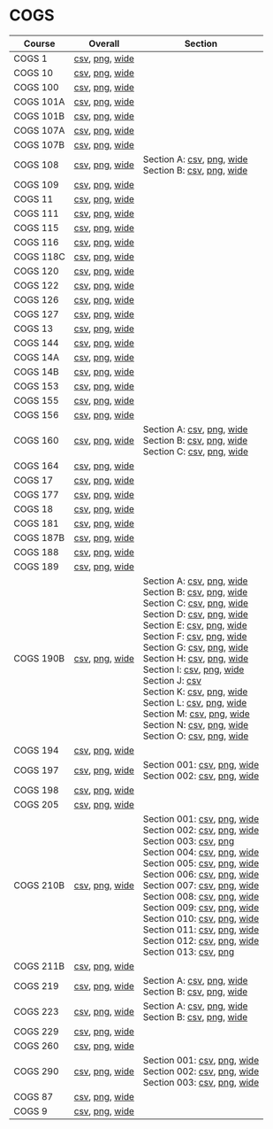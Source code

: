 # COGS

| Course | Overall | Section |
| ------ | ------- | ------- |
| COGS 1 | [csv](https://github.com/UCSD-Historical-Enrollment-Data/2025Winter/blob/main/overall/COGS%201.csv), [png](https://raw.githubusercontent.com/UCSD-Historical-Enrollment-Data/2025Winter/main/plot_overall/COGS%201.png), [wide](https://raw.githubusercontent.com/UCSD-Historical-Enrollment-Data/2025Winter/main/plot_overall_wide/COGS%201.png) |  |
| COGS 10 | [csv](https://github.com/UCSD-Historical-Enrollment-Data/2025Winter/blob/main/overall/COGS%2010.csv), [png](https://raw.githubusercontent.com/UCSD-Historical-Enrollment-Data/2025Winter/main/plot_overall/COGS%2010.png), [wide](https://raw.githubusercontent.com/UCSD-Historical-Enrollment-Data/2025Winter/main/plot_overall_wide/COGS%2010.png) |  |
| COGS 100 | [csv](https://github.com/UCSD-Historical-Enrollment-Data/2025Winter/blob/main/overall/COGS%20100.csv), [png](https://raw.githubusercontent.com/UCSD-Historical-Enrollment-Data/2025Winter/main/plot_overall/COGS%20100.png), [wide](https://raw.githubusercontent.com/UCSD-Historical-Enrollment-Data/2025Winter/main/plot_overall_wide/COGS%20100.png) |  |
| COGS 101A | [csv](https://github.com/UCSD-Historical-Enrollment-Data/2025Winter/blob/main/overall/COGS%20101A.csv), [png](https://raw.githubusercontent.com/UCSD-Historical-Enrollment-Data/2025Winter/main/plot_overall/COGS%20101A.png), [wide](https://raw.githubusercontent.com/UCSD-Historical-Enrollment-Data/2025Winter/main/plot_overall_wide/COGS%20101A.png) |  |
| COGS 101B | [csv](https://github.com/UCSD-Historical-Enrollment-Data/2025Winter/blob/main/overall/COGS%20101B.csv), [png](https://raw.githubusercontent.com/UCSD-Historical-Enrollment-Data/2025Winter/main/plot_overall/COGS%20101B.png), [wide](https://raw.githubusercontent.com/UCSD-Historical-Enrollment-Data/2025Winter/main/plot_overall_wide/COGS%20101B.png) |  |
| COGS 107A | [csv](https://github.com/UCSD-Historical-Enrollment-Data/2025Winter/blob/main/overall/COGS%20107A.csv), [png](https://raw.githubusercontent.com/UCSD-Historical-Enrollment-Data/2025Winter/main/plot_overall/COGS%20107A.png), [wide](https://raw.githubusercontent.com/UCSD-Historical-Enrollment-Data/2025Winter/main/plot_overall_wide/COGS%20107A.png) |  |
| COGS 107B | [csv](https://github.com/UCSD-Historical-Enrollment-Data/2025Winter/blob/main/overall/COGS%20107B.csv), [png](https://raw.githubusercontent.com/UCSD-Historical-Enrollment-Data/2025Winter/main/plot_overall/COGS%20107B.png), [wide](https://raw.githubusercontent.com/UCSD-Historical-Enrollment-Data/2025Winter/main/plot_overall_wide/COGS%20107B.png) |  |
| COGS 108 | [csv](https://github.com/UCSD-Historical-Enrollment-Data/2025Winter/blob/main/overall/COGS%20108.csv), [png](https://raw.githubusercontent.com/UCSD-Historical-Enrollment-Data/2025Winter/main/plot_overall/COGS%20108.png), [wide](https://raw.githubusercontent.com/UCSD-Historical-Enrollment-Data/2025Winter/main/plot_overall_wide/COGS%20108.png) | Section A: [csv](https://github.com/UCSD-Historical-Enrollment-Data/2025Winter/blob/main/section/COGS%20108_A.csv), [png](https://raw.githubusercontent.com/UCSD-Historical-Enrollment-Data/2025Winter/main/plot_section/COGS%20108_A.png), [wide](https://raw.githubusercontent.com/UCSD-Historical-Enrollment-Data/2025Winter/main/plot_section_wide/COGS%20108_A.png)<br>Section B: [csv](https://github.com/UCSD-Historical-Enrollment-Data/2025Winter/blob/main/section/COGS%20108_B.csv), [png](https://raw.githubusercontent.com/UCSD-Historical-Enrollment-Data/2025Winter/main/plot_section/COGS%20108_B.png), [wide](https://raw.githubusercontent.com/UCSD-Historical-Enrollment-Data/2025Winter/main/plot_section_wide/COGS%20108_B.png) |
| COGS 109 | [csv](https://github.com/UCSD-Historical-Enrollment-Data/2025Winter/blob/main/overall/COGS%20109.csv), [png](https://raw.githubusercontent.com/UCSD-Historical-Enrollment-Data/2025Winter/main/plot_overall/COGS%20109.png), [wide](https://raw.githubusercontent.com/UCSD-Historical-Enrollment-Data/2025Winter/main/plot_overall_wide/COGS%20109.png) |  |
| COGS 11 | [csv](https://github.com/UCSD-Historical-Enrollment-Data/2025Winter/blob/main/overall/COGS%2011.csv), [png](https://raw.githubusercontent.com/UCSD-Historical-Enrollment-Data/2025Winter/main/plot_overall/COGS%2011.png), [wide](https://raw.githubusercontent.com/UCSD-Historical-Enrollment-Data/2025Winter/main/plot_overall_wide/COGS%2011.png) |  |
| COGS 111 | [csv](https://github.com/UCSD-Historical-Enrollment-Data/2025Winter/blob/main/overall/COGS%20111.csv), [png](https://raw.githubusercontent.com/UCSD-Historical-Enrollment-Data/2025Winter/main/plot_overall/COGS%20111.png), [wide](https://raw.githubusercontent.com/UCSD-Historical-Enrollment-Data/2025Winter/main/plot_overall_wide/COGS%20111.png) |  |
| COGS 115 | [csv](https://github.com/UCSD-Historical-Enrollment-Data/2025Winter/blob/main/overall/COGS%20115.csv), [png](https://raw.githubusercontent.com/UCSD-Historical-Enrollment-Data/2025Winter/main/plot_overall/COGS%20115.png), [wide](https://raw.githubusercontent.com/UCSD-Historical-Enrollment-Data/2025Winter/main/plot_overall_wide/COGS%20115.png) |  |
| COGS 116 | [csv](https://github.com/UCSD-Historical-Enrollment-Data/2025Winter/blob/main/overall/COGS%20116.csv), [png](https://raw.githubusercontent.com/UCSD-Historical-Enrollment-Data/2025Winter/main/plot_overall/COGS%20116.png), [wide](https://raw.githubusercontent.com/UCSD-Historical-Enrollment-Data/2025Winter/main/plot_overall_wide/COGS%20116.png) |  |
| COGS 118C | [csv](https://github.com/UCSD-Historical-Enrollment-Data/2025Winter/blob/main/overall/COGS%20118C.csv), [png](https://raw.githubusercontent.com/UCSD-Historical-Enrollment-Data/2025Winter/main/plot_overall/COGS%20118C.png), [wide](https://raw.githubusercontent.com/UCSD-Historical-Enrollment-Data/2025Winter/main/plot_overall_wide/COGS%20118C.png) |  |
| COGS 120 | [csv](https://github.com/UCSD-Historical-Enrollment-Data/2025Winter/blob/main/overall/COGS%20120.csv), [png](https://raw.githubusercontent.com/UCSD-Historical-Enrollment-Data/2025Winter/main/plot_overall/COGS%20120.png), [wide](https://raw.githubusercontent.com/UCSD-Historical-Enrollment-Data/2025Winter/main/plot_overall_wide/COGS%20120.png) |  |
| COGS 122 | [csv](https://github.com/UCSD-Historical-Enrollment-Data/2025Winter/blob/main/overall/COGS%20122.csv), [png](https://raw.githubusercontent.com/UCSD-Historical-Enrollment-Data/2025Winter/main/plot_overall/COGS%20122.png), [wide](https://raw.githubusercontent.com/UCSD-Historical-Enrollment-Data/2025Winter/main/plot_overall_wide/COGS%20122.png) |  |
| COGS 126 | [csv](https://github.com/UCSD-Historical-Enrollment-Data/2025Winter/blob/main/overall/COGS%20126.csv), [png](https://raw.githubusercontent.com/UCSD-Historical-Enrollment-Data/2025Winter/main/plot_overall/COGS%20126.png), [wide](https://raw.githubusercontent.com/UCSD-Historical-Enrollment-Data/2025Winter/main/plot_overall_wide/COGS%20126.png) |  |
| COGS 127 | [csv](https://github.com/UCSD-Historical-Enrollment-Data/2025Winter/blob/main/overall/COGS%20127.csv), [png](https://raw.githubusercontent.com/UCSD-Historical-Enrollment-Data/2025Winter/main/plot_overall/COGS%20127.png), [wide](https://raw.githubusercontent.com/UCSD-Historical-Enrollment-Data/2025Winter/main/plot_overall_wide/COGS%20127.png) |  |
| COGS 13 | [csv](https://github.com/UCSD-Historical-Enrollment-Data/2025Winter/blob/main/overall/COGS%2013.csv), [png](https://raw.githubusercontent.com/UCSD-Historical-Enrollment-Data/2025Winter/main/plot_overall/COGS%2013.png), [wide](https://raw.githubusercontent.com/UCSD-Historical-Enrollment-Data/2025Winter/main/plot_overall_wide/COGS%2013.png) |  |
| COGS 144 | [csv](https://github.com/UCSD-Historical-Enrollment-Data/2025Winter/blob/main/overall/COGS%20144.csv), [png](https://raw.githubusercontent.com/UCSD-Historical-Enrollment-Data/2025Winter/main/plot_overall/COGS%20144.png), [wide](https://raw.githubusercontent.com/UCSD-Historical-Enrollment-Data/2025Winter/main/plot_overall_wide/COGS%20144.png) |  |
| COGS 14A | [csv](https://github.com/UCSD-Historical-Enrollment-Data/2025Winter/blob/main/overall/COGS%2014A.csv), [png](https://raw.githubusercontent.com/UCSD-Historical-Enrollment-Data/2025Winter/main/plot_overall/COGS%2014A.png), [wide](https://raw.githubusercontent.com/UCSD-Historical-Enrollment-Data/2025Winter/main/plot_overall_wide/COGS%2014A.png) |  |
| COGS 14B | [csv](https://github.com/UCSD-Historical-Enrollment-Data/2025Winter/blob/main/overall/COGS%2014B.csv), [png](https://raw.githubusercontent.com/UCSD-Historical-Enrollment-Data/2025Winter/main/plot_overall/COGS%2014B.png), [wide](https://raw.githubusercontent.com/UCSD-Historical-Enrollment-Data/2025Winter/main/plot_overall_wide/COGS%2014B.png) |  |
| COGS 153 | [csv](https://github.com/UCSD-Historical-Enrollment-Data/2025Winter/blob/main/overall/COGS%20153.csv), [png](https://raw.githubusercontent.com/UCSD-Historical-Enrollment-Data/2025Winter/main/plot_overall/COGS%20153.png), [wide](https://raw.githubusercontent.com/UCSD-Historical-Enrollment-Data/2025Winter/main/plot_overall_wide/COGS%20153.png) |  |
| COGS 155 | [csv](https://github.com/UCSD-Historical-Enrollment-Data/2025Winter/blob/main/overall/COGS%20155.csv), [png](https://raw.githubusercontent.com/UCSD-Historical-Enrollment-Data/2025Winter/main/plot_overall/COGS%20155.png), [wide](https://raw.githubusercontent.com/UCSD-Historical-Enrollment-Data/2025Winter/main/plot_overall_wide/COGS%20155.png) |  |
| COGS 156 | [csv](https://github.com/UCSD-Historical-Enrollment-Data/2025Winter/blob/main/overall/COGS%20156.csv), [png](https://raw.githubusercontent.com/UCSD-Historical-Enrollment-Data/2025Winter/main/plot_overall/COGS%20156.png), [wide](https://raw.githubusercontent.com/UCSD-Historical-Enrollment-Data/2025Winter/main/plot_overall_wide/COGS%20156.png) |  |
| COGS 160 | [csv](https://github.com/UCSD-Historical-Enrollment-Data/2025Winter/blob/main/overall/COGS%20160.csv), [png](https://raw.githubusercontent.com/UCSD-Historical-Enrollment-Data/2025Winter/main/plot_overall/COGS%20160.png), [wide](https://raw.githubusercontent.com/UCSD-Historical-Enrollment-Data/2025Winter/main/plot_overall_wide/COGS%20160.png) | Section A: [csv](https://github.com/UCSD-Historical-Enrollment-Data/2025Winter/blob/main/section/COGS%20160_A.csv), [png](https://raw.githubusercontent.com/UCSD-Historical-Enrollment-Data/2025Winter/main/plot_section/COGS%20160_A.png), [wide](https://raw.githubusercontent.com/UCSD-Historical-Enrollment-Data/2025Winter/main/plot_section_wide/COGS%20160_A.png)<br>Section B: [csv](https://github.com/UCSD-Historical-Enrollment-Data/2025Winter/blob/main/section/COGS%20160_B.csv), [png](https://raw.githubusercontent.com/UCSD-Historical-Enrollment-Data/2025Winter/main/plot_section/COGS%20160_B.png), [wide](https://raw.githubusercontent.com/UCSD-Historical-Enrollment-Data/2025Winter/main/plot_section_wide/COGS%20160_B.png)<br>Section C: [csv](https://github.com/UCSD-Historical-Enrollment-Data/2025Winter/blob/main/section/COGS%20160_C.csv), [png](https://raw.githubusercontent.com/UCSD-Historical-Enrollment-Data/2025Winter/main/plot_section/COGS%20160_C.png), [wide](https://raw.githubusercontent.com/UCSD-Historical-Enrollment-Data/2025Winter/main/plot_section_wide/COGS%20160_C.png) |
| COGS 164 | [csv](https://github.com/UCSD-Historical-Enrollment-Data/2025Winter/blob/main/overall/COGS%20164.csv), [png](https://raw.githubusercontent.com/UCSD-Historical-Enrollment-Data/2025Winter/main/plot_overall/COGS%20164.png), [wide](https://raw.githubusercontent.com/UCSD-Historical-Enrollment-Data/2025Winter/main/plot_overall_wide/COGS%20164.png) |  |
| COGS 17 | [csv](https://github.com/UCSD-Historical-Enrollment-Data/2025Winter/blob/main/overall/COGS%2017.csv), [png](https://raw.githubusercontent.com/UCSD-Historical-Enrollment-Data/2025Winter/main/plot_overall/COGS%2017.png), [wide](https://raw.githubusercontent.com/UCSD-Historical-Enrollment-Data/2025Winter/main/plot_overall_wide/COGS%2017.png) |  |
| COGS 177 | [csv](https://github.com/UCSD-Historical-Enrollment-Data/2025Winter/blob/main/overall/COGS%20177.csv), [png](https://raw.githubusercontent.com/UCSD-Historical-Enrollment-Data/2025Winter/main/plot_overall/COGS%20177.png), [wide](https://raw.githubusercontent.com/UCSD-Historical-Enrollment-Data/2025Winter/main/plot_overall_wide/COGS%20177.png) |  |
| COGS 18 | [csv](https://github.com/UCSD-Historical-Enrollment-Data/2025Winter/blob/main/overall/COGS%2018.csv), [png](https://raw.githubusercontent.com/UCSD-Historical-Enrollment-Data/2025Winter/main/plot_overall/COGS%2018.png), [wide](https://raw.githubusercontent.com/UCSD-Historical-Enrollment-Data/2025Winter/main/plot_overall_wide/COGS%2018.png) |  |
| COGS 181 | [csv](https://github.com/UCSD-Historical-Enrollment-Data/2025Winter/blob/main/overall/COGS%20181.csv), [png](https://raw.githubusercontent.com/UCSD-Historical-Enrollment-Data/2025Winter/main/plot_overall/COGS%20181.png), [wide](https://raw.githubusercontent.com/UCSD-Historical-Enrollment-Data/2025Winter/main/plot_overall_wide/COGS%20181.png) |  |
| COGS 187B | [csv](https://github.com/UCSD-Historical-Enrollment-Data/2025Winter/blob/main/overall/COGS%20187B.csv), [png](https://raw.githubusercontent.com/UCSD-Historical-Enrollment-Data/2025Winter/main/plot_overall/COGS%20187B.png), [wide](https://raw.githubusercontent.com/UCSD-Historical-Enrollment-Data/2025Winter/main/plot_overall_wide/COGS%20187B.png) |  |
| COGS 188 | [csv](https://github.com/UCSD-Historical-Enrollment-Data/2025Winter/blob/main/overall/COGS%20188.csv), [png](https://raw.githubusercontent.com/UCSD-Historical-Enrollment-Data/2025Winter/main/plot_overall/COGS%20188.png), [wide](https://raw.githubusercontent.com/UCSD-Historical-Enrollment-Data/2025Winter/main/plot_overall_wide/COGS%20188.png) |  |
| COGS 189 | [csv](https://github.com/UCSD-Historical-Enrollment-Data/2025Winter/blob/main/overall/COGS%20189.csv), [png](https://raw.githubusercontent.com/UCSD-Historical-Enrollment-Data/2025Winter/main/plot_overall/COGS%20189.png), [wide](https://raw.githubusercontent.com/UCSD-Historical-Enrollment-Data/2025Winter/main/plot_overall_wide/COGS%20189.png) |  |
| COGS 190B | [csv](https://github.com/UCSD-Historical-Enrollment-Data/2025Winter/blob/main/overall/COGS%20190B.csv), [png](https://raw.githubusercontent.com/UCSD-Historical-Enrollment-Data/2025Winter/main/plot_overall/COGS%20190B.png), [wide](https://raw.githubusercontent.com/UCSD-Historical-Enrollment-Data/2025Winter/main/plot_overall_wide/COGS%20190B.png) | Section A: [csv](https://github.com/UCSD-Historical-Enrollment-Data/2025Winter/blob/main/section/COGS%20190B_A.csv), [png](https://raw.githubusercontent.com/UCSD-Historical-Enrollment-Data/2025Winter/main/plot_section/COGS%20190B_A.png), [wide](https://raw.githubusercontent.com/UCSD-Historical-Enrollment-Data/2025Winter/main/plot_section_wide/COGS%20190B_A.png)<br>Section B: [csv](https://github.com/UCSD-Historical-Enrollment-Data/2025Winter/blob/main/section/COGS%20190B_B.csv), [png](https://raw.githubusercontent.com/UCSD-Historical-Enrollment-Data/2025Winter/main/plot_section/COGS%20190B_B.png), [wide](https://raw.githubusercontent.com/UCSD-Historical-Enrollment-Data/2025Winter/main/plot_section_wide/COGS%20190B_B.png)<br>Section C: [csv](https://github.com/UCSD-Historical-Enrollment-Data/2025Winter/blob/main/section/COGS%20190B_C.csv), [png](https://raw.githubusercontent.com/UCSD-Historical-Enrollment-Data/2025Winter/main/plot_section/COGS%20190B_C.png), [wide](https://raw.githubusercontent.com/UCSD-Historical-Enrollment-Data/2025Winter/main/plot_section_wide/COGS%20190B_C.png)<br>Section D: [csv](https://github.com/UCSD-Historical-Enrollment-Data/2025Winter/blob/main/section/COGS%20190B_D.csv), [png](https://raw.githubusercontent.com/UCSD-Historical-Enrollment-Data/2025Winter/main/plot_section/COGS%20190B_D.png), [wide](https://raw.githubusercontent.com/UCSD-Historical-Enrollment-Data/2025Winter/main/plot_section_wide/COGS%20190B_D.png)<br>Section E: [csv](https://github.com/UCSD-Historical-Enrollment-Data/2025Winter/blob/main/section/COGS%20190B_E.csv), [png](https://raw.githubusercontent.com/UCSD-Historical-Enrollment-Data/2025Winter/main/plot_section/COGS%20190B_E.png), [wide](https://raw.githubusercontent.com/UCSD-Historical-Enrollment-Data/2025Winter/main/plot_section_wide/COGS%20190B_E.png)<br>Section F: [csv](https://github.com/UCSD-Historical-Enrollment-Data/2025Winter/blob/main/section/COGS%20190B_F.csv), [png](https://raw.githubusercontent.com/UCSD-Historical-Enrollment-Data/2025Winter/main/plot_section/COGS%20190B_F.png), [wide](https://raw.githubusercontent.com/UCSD-Historical-Enrollment-Data/2025Winter/main/plot_section_wide/COGS%20190B_F.png)<br>Section G: [csv](https://github.com/UCSD-Historical-Enrollment-Data/2025Winter/blob/main/section/COGS%20190B_G.csv), [png](https://raw.githubusercontent.com/UCSD-Historical-Enrollment-Data/2025Winter/main/plot_section/COGS%20190B_G.png), [wide](https://raw.githubusercontent.com/UCSD-Historical-Enrollment-Data/2025Winter/main/plot_section_wide/COGS%20190B_G.png)<br>Section H: [csv](https://github.com/UCSD-Historical-Enrollment-Data/2025Winter/blob/main/section/COGS%20190B_H.csv), [png](https://raw.githubusercontent.com/UCSD-Historical-Enrollment-Data/2025Winter/main/plot_section/COGS%20190B_H.png), [wide](https://raw.githubusercontent.com/UCSD-Historical-Enrollment-Data/2025Winter/main/plot_section_wide/COGS%20190B_H.png)<br>Section I: [csv](https://github.com/UCSD-Historical-Enrollment-Data/2025Winter/blob/main/section/COGS%20190B_I.csv), [png](https://raw.githubusercontent.com/UCSD-Historical-Enrollment-Data/2025Winter/main/plot_section/COGS%20190B_I.png), [wide](https://raw.githubusercontent.com/UCSD-Historical-Enrollment-Data/2025Winter/main/plot_section_wide/COGS%20190B_I.png)<br>Section J: [csv](https://github.com/UCSD-Historical-Enrollment-Data/2025Winter/blob/main/section/COGS%20190B_J.csv)<br>Section K: [csv](https://github.com/UCSD-Historical-Enrollment-Data/2025Winter/blob/main/section/COGS%20190B_K.csv), [png](https://raw.githubusercontent.com/UCSD-Historical-Enrollment-Data/2025Winter/main/plot_section/COGS%20190B_K.png), [wide](https://raw.githubusercontent.com/UCSD-Historical-Enrollment-Data/2025Winter/main/plot_section_wide/COGS%20190B_K.png)<br>Section L: [csv](https://github.com/UCSD-Historical-Enrollment-Data/2025Winter/blob/main/section/COGS%20190B_L.csv), [png](https://raw.githubusercontent.com/UCSD-Historical-Enrollment-Data/2025Winter/main/plot_section/COGS%20190B_L.png), [wide](https://raw.githubusercontent.com/UCSD-Historical-Enrollment-Data/2025Winter/main/plot_section_wide/COGS%20190B_L.png)<br>Section M: [csv](https://github.com/UCSD-Historical-Enrollment-Data/2025Winter/blob/main/section/COGS%20190B_M.csv), [png](https://raw.githubusercontent.com/UCSD-Historical-Enrollment-Data/2025Winter/main/plot_section/COGS%20190B_M.png), [wide](https://raw.githubusercontent.com/UCSD-Historical-Enrollment-Data/2025Winter/main/plot_section_wide/COGS%20190B_M.png)<br>Section N: [csv](https://github.com/UCSD-Historical-Enrollment-Data/2025Winter/blob/main/section/COGS%20190B_N.csv), [png](https://raw.githubusercontent.com/UCSD-Historical-Enrollment-Data/2025Winter/main/plot_section/COGS%20190B_N.png), [wide](https://raw.githubusercontent.com/UCSD-Historical-Enrollment-Data/2025Winter/main/plot_section_wide/COGS%20190B_N.png)<br>Section O: [csv](https://github.com/UCSD-Historical-Enrollment-Data/2025Winter/blob/main/section/COGS%20190B_O.csv), [png](https://raw.githubusercontent.com/UCSD-Historical-Enrollment-Data/2025Winter/main/plot_section/COGS%20190B_O.png), [wide](https://raw.githubusercontent.com/UCSD-Historical-Enrollment-Data/2025Winter/main/plot_section_wide/COGS%20190B_O.png) |
| COGS 194 | [csv](https://github.com/UCSD-Historical-Enrollment-Data/2025Winter/blob/main/overall/COGS%20194.csv), [png](https://raw.githubusercontent.com/UCSD-Historical-Enrollment-Data/2025Winter/main/plot_overall/COGS%20194.png), [wide](https://raw.githubusercontent.com/UCSD-Historical-Enrollment-Data/2025Winter/main/plot_overall_wide/COGS%20194.png) |  |
| COGS 197 | [csv](https://github.com/UCSD-Historical-Enrollment-Data/2025Winter/blob/main/overall/COGS%20197.csv), [png](https://raw.githubusercontent.com/UCSD-Historical-Enrollment-Data/2025Winter/main/plot_overall/COGS%20197.png), [wide](https://raw.githubusercontent.com/UCSD-Historical-Enrollment-Data/2025Winter/main/plot_overall_wide/COGS%20197.png) | Section 001: [csv](https://github.com/UCSD-Historical-Enrollment-Data/2025Winter/blob/main/section/COGS%20197_001.csv), [png](https://raw.githubusercontent.com/UCSD-Historical-Enrollment-Data/2025Winter/main/plot_section/COGS%20197_001.png), [wide](https://raw.githubusercontent.com/UCSD-Historical-Enrollment-Data/2025Winter/main/plot_section_wide/COGS%20197_001.png)<br>Section 002: [csv](https://github.com/UCSD-Historical-Enrollment-Data/2025Winter/blob/main/section/COGS%20197_002.csv), [png](https://raw.githubusercontent.com/UCSD-Historical-Enrollment-Data/2025Winter/main/plot_section/COGS%20197_002.png), [wide](https://raw.githubusercontent.com/UCSD-Historical-Enrollment-Data/2025Winter/main/plot_section_wide/COGS%20197_002.png) |
| COGS 198 | [csv](https://github.com/UCSD-Historical-Enrollment-Data/2025Winter/blob/main/overall/COGS%20198.csv), [png](https://raw.githubusercontent.com/UCSD-Historical-Enrollment-Data/2025Winter/main/plot_overall/COGS%20198.png), [wide](https://raw.githubusercontent.com/UCSD-Historical-Enrollment-Data/2025Winter/main/plot_overall_wide/COGS%20198.png) |  |
| COGS 205 | [csv](https://github.com/UCSD-Historical-Enrollment-Data/2025Winter/blob/main/overall/COGS%20205.csv), [png](https://raw.githubusercontent.com/UCSD-Historical-Enrollment-Data/2025Winter/main/plot_overall/COGS%20205.png), [wide](https://raw.githubusercontent.com/UCSD-Historical-Enrollment-Data/2025Winter/main/plot_overall_wide/COGS%20205.png) |  |
| COGS 210B | [csv](https://github.com/UCSD-Historical-Enrollment-Data/2025Winter/blob/main/overall/COGS%20210B.csv), [png](https://raw.githubusercontent.com/UCSD-Historical-Enrollment-Data/2025Winter/main/plot_overall/COGS%20210B.png), [wide](https://raw.githubusercontent.com/UCSD-Historical-Enrollment-Data/2025Winter/main/plot_overall_wide/COGS%20210B.png) | Section 001: [csv](https://github.com/UCSD-Historical-Enrollment-Data/2025Winter/blob/main/section/COGS%20210B_001.csv), [png](https://raw.githubusercontent.com/UCSD-Historical-Enrollment-Data/2025Winter/main/plot_section/COGS%20210B_001.png), [wide](https://raw.githubusercontent.com/UCSD-Historical-Enrollment-Data/2025Winter/main/plot_section_wide/COGS%20210B_001.png)<br>Section 002: [csv](https://github.com/UCSD-Historical-Enrollment-Data/2025Winter/blob/main/section/COGS%20210B_002.csv), [png](https://raw.githubusercontent.com/UCSD-Historical-Enrollment-Data/2025Winter/main/plot_section/COGS%20210B_002.png), [wide](https://raw.githubusercontent.com/UCSD-Historical-Enrollment-Data/2025Winter/main/plot_section_wide/COGS%20210B_002.png)<br>Section 003: [csv](https://github.com/UCSD-Historical-Enrollment-Data/2025Winter/blob/main/section/COGS%20210B_003.csv), [png](https://raw.githubusercontent.com/UCSD-Historical-Enrollment-Data/2025Winter/main/plot_section/COGS%20210B_003.png)<br>Section 004: [csv](https://github.com/UCSD-Historical-Enrollment-Data/2025Winter/blob/main/section/COGS%20210B_004.csv), [png](https://raw.githubusercontent.com/UCSD-Historical-Enrollment-Data/2025Winter/main/plot_section/COGS%20210B_004.png), [wide](https://raw.githubusercontent.com/UCSD-Historical-Enrollment-Data/2025Winter/main/plot_section_wide/COGS%20210B_004.png)<br>Section 005: [csv](https://github.com/UCSD-Historical-Enrollment-Data/2025Winter/blob/main/section/COGS%20210B_005.csv), [png](https://raw.githubusercontent.com/UCSD-Historical-Enrollment-Data/2025Winter/main/plot_section/COGS%20210B_005.png), [wide](https://raw.githubusercontent.com/UCSD-Historical-Enrollment-Data/2025Winter/main/plot_section_wide/COGS%20210B_005.png)<br>Section 006: [csv](https://github.com/UCSD-Historical-Enrollment-Data/2025Winter/blob/main/section/COGS%20210B_006.csv), [png](https://raw.githubusercontent.com/UCSD-Historical-Enrollment-Data/2025Winter/main/plot_section/COGS%20210B_006.png), [wide](https://raw.githubusercontent.com/UCSD-Historical-Enrollment-Data/2025Winter/main/plot_section_wide/COGS%20210B_006.png)<br>Section 007: [csv](https://github.com/UCSD-Historical-Enrollment-Data/2025Winter/blob/main/section/COGS%20210B_007.csv), [png](https://raw.githubusercontent.com/UCSD-Historical-Enrollment-Data/2025Winter/main/plot_section/COGS%20210B_007.png), [wide](https://raw.githubusercontent.com/UCSD-Historical-Enrollment-Data/2025Winter/main/plot_section_wide/COGS%20210B_007.png)<br>Section 008: [csv](https://github.com/UCSD-Historical-Enrollment-Data/2025Winter/blob/main/section/COGS%20210B_008.csv), [png](https://raw.githubusercontent.com/UCSD-Historical-Enrollment-Data/2025Winter/main/plot_section/COGS%20210B_008.png), [wide](https://raw.githubusercontent.com/UCSD-Historical-Enrollment-Data/2025Winter/main/plot_section_wide/COGS%20210B_008.png)<br>Section 009: [csv](https://github.com/UCSD-Historical-Enrollment-Data/2025Winter/blob/main/section/COGS%20210B_009.csv), [png](https://raw.githubusercontent.com/UCSD-Historical-Enrollment-Data/2025Winter/main/plot_section/COGS%20210B_009.png), [wide](https://raw.githubusercontent.com/UCSD-Historical-Enrollment-Data/2025Winter/main/plot_section_wide/COGS%20210B_009.png)<br>Section 010: [csv](https://github.com/UCSD-Historical-Enrollment-Data/2025Winter/blob/main/section/COGS%20210B_010.csv), [png](https://raw.githubusercontent.com/UCSD-Historical-Enrollment-Data/2025Winter/main/plot_section/COGS%20210B_010.png), [wide](https://raw.githubusercontent.com/UCSD-Historical-Enrollment-Data/2025Winter/main/plot_section_wide/COGS%20210B_010.png)<br>Section 011: [csv](https://github.com/UCSD-Historical-Enrollment-Data/2025Winter/blob/main/section/COGS%20210B_011.csv), [png](https://raw.githubusercontent.com/UCSD-Historical-Enrollment-Data/2025Winter/main/plot_section/COGS%20210B_011.png), [wide](https://raw.githubusercontent.com/UCSD-Historical-Enrollment-Data/2025Winter/main/plot_section_wide/COGS%20210B_011.png)<br>Section 012: [csv](https://github.com/UCSD-Historical-Enrollment-Data/2025Winter/blob/main/section/COGS%20210B_012.csv), [png](https://raw.githubusercontent.com/UCSD-Historical-Enrollment-Data/2025Winter/main/plot_section/COGS%20210B_012.png), [wide](https://raw.githubusercontent.com/UCSD-Historical-Enrollment-Data/2025Winter/main/plot_section_wide/COGS%20210B_012.png)<br>Section 013: [csv](https://github.com/UCSD-Historical-Enrollment-Data/2025Winter/blob/main/section/COGS%20210B_013.csv), [png](https://raw.githubusercontent.com/UCSD-Historical-Enrollment-Data/2025Winter/main/plot_section/COGS%20210B_013.png) |
| COGS 211B | [csv](https://github.com/UCSD-Historical-Enrollment-Data/2025Winter/blob/main/overall/COGS%20211B.csv), [png](https://raw.githubusercontent.com/UCSD-Historical-Enrollment-Data/2025Winter/main/plot_overall/COGS%20211B.png), [wide](https://raw.githubusercontent.com/UCSD-Historical-Enrollment-Data/2025Winter/main/plot_overall_wide/COGS%20211B.png) |  |
| COGS 219 | [csv](https://github.com/UCSD-Historical-Enrollment-Data/2025Winter/blob/main/overall/COGS%20219.csv), [png](https://raw.githubusercontent.com/UCSD-Historical-Enrollment-Data/2025Winter/main/plot_overall/COGS%20219.png), [wide](https://raw.githubusercontent.com/UCSD-Historical-Enrollment-Data/2025Winter/main/plot_overall_wide/COGS%20219.png) | Section A: [csv](https://github.com/UCSD-Historical-Enrollment-Data/2025Winter/blob/main/section/COGS%20219_A.csv), [png](https://raw.githubusercontent.com/UCSD-Historical-Enrollment-Data/2025Winter/main/plot_section/COGS%20219_A.png), [wide](https://raw.githubusercontent.com/UCSD-Historical-Enrollment-Data/2025Winter/main/plot_section_wide/COGS%20219_A.png)<br>Section B: [csv](https://github.com/UCSD-Historical-Enrollment-Data/2025Winter/blob/main/section/COGS%20219_B.csv), [png](https://raw.githubusercontent.com/UCSD-Historical-Enrollment-Data/2025Winter/main/plot_section/COGS%20219_B.png), [wide](https://raw.githubusercontent.com/UCSD-Historical-Enrollment-Data/2025Winter/main/plot_section_wide/COGS%20219_B.png) |
| COGS 223 | [csv](https://github.com/UCSD-Historical-Enrollment-Data/2025Winter/blob/main/overall/COGS%20223.csv), [png](https://raw.githubusercontent.com/UCSD-Historical-Enrollment-Data/2025Winter/main/plot_overall/COGS%20223.png), [wide](https://raw.githubusercontent.com/UCSD-Historical-Enrollment-Data/2025Winter/main/plot_overall_wide/COGS%20223.png) | Section A: [csv](https://github.com/UCSD-Historical-Enrollment-Data/2025Winter/blob/main/section/COGS%20223_A.csv), [png](https://raw.githubusercontent.com/UCSD-Historical-Enrollment-Data/2025Winter/main/plot_section/COGS%20223_A.png), [wide](https://raw.githubusercontent.com/UCSD-Historical-Enrollment-Data/2025Winter/main/plot_section_wide/COGS%20223_A.png)<br>Section B: [csv](https://github.com/UCSD-Historical-Enrollment-Data/2025Winter/blob/main/section/COGS%20223_B.csv), [png](https://raw.githubusercontent.com/UCSD-Historical-Enrollment-Data/2025Winter/main/plot_section/COGS%20223_B.png), [wide](https://raw.githubusercontent.com/UCSD-Historical-Enrollment-Data/2025Winter/main/plot_section_wide/COGS%20223_B.png) |
| COGS 229 | [csv](https://github.com/UCSD-Historical-Enrollment-Data/2025Winter/blob/main/overall/COGS%20229.csv), [png](https://raw.githubusercontent.com/UCSD-Historical-Enrollment-Data/2025Winter/main/plot_overall/COGS%20229.png), [wide](https://raw.githubusercontent.com/UCSD-Historical-Enrollment-Data/2025Winter/main/plot_overall_wide/COGS%20229.png) |  |
| COGS 260 | [csv](https://github.com/UCSD-Historical-Enrollment-Data/2025Winter/blob/main/overall/COGS%20260.csv), [png](https://raw.githubusercontent.com/UCSD-Historical-Enrollment-Data/2025Winter/main/plot_overall/COGS%20260.png), [wide](https://raw.githubusercontent.com/UCSD-Historical-Enrollment-Data/2025Winter/main/plot_overall_wide/COGS%20260.png) |  |
| COGS 290 | [csv](https://github.com/UCSD-Historical-Enrollment-Data/2025Winter/blob/main/overall/COGS%20290.csv), [png](https://raw.githubusercontent.com/UCSD-Historical-Enrollment-Data/2025Winter/main/plot_overall/COGS%20290.png), [wide](https://raw.githubusercontent.com/UCSD-Historical-Enrollment-Data/2025Winter/main/plot_overall_wide/COGS%20290.png) | Section 001: [csv](https://github.com/UCSD-Historical-Enrollment-Data/2025Winter/blob/main/section/COGS%20290_001.csv), [png](https://raw.githubusercontent.com/UCSD-Historical-Enrollment-Data/2025Winter/main/plot_section/COGS%20290_001.png), [wide](https://raw.githubusercontent.com/UCSD-Historical-Enrollment-Data/2025Winter/main/plot_section_wide/COGS%20290_001.png)<br>Section 002: [csv](https://github.com/UCSD-Historical-Enrollment-Data/2025Winter/blob/main/section/COGS%20290_002.csv), [png](https://raw.githubusercontent.com/UCSD-Historical-Enrollment-Data/2025Winter/main/plot_section/COGS%20290_002.png), [wide](https://raw.githubusercontent.com/UCSD-Historical-Enrollment-Data/2025Winter/main/plot_section_wide/COGS%20290_002.png)<br>Section 003: [csv](https://github.com/UCSD-Historical-Enrollment-Data/2025Winter/blob/main/section/COGS%20290_003.csv), [png](https://raw.githubusercontent.com/UCSD-Historical-Enrollment-Data/2025Winter/main/plot_section/COGS%20290_003.png), [wide](https://raw.githubusercontent.com/UCSD-Historical-Enrollment-Data/2025Winter/main/plot_section_wide/COGS%20290_003.png) |
| COGS 87 | [csv](https://github.com/UCSD-Historical-Enrollment-Data/2025Winter/blob/main/overall/COGS%2087.csv), [png](https://raw.githubusercontent.com/UCSD-Historical-Enrollment-Data/2025Winter/main/plot_overall/COGS%2087.png), [wide](https://raw.githubusercontent.com/UCSD-Historical-Enrollment-Data/2025Winter/main/plot_overall_wide/COGS%2087.png) |  |
| COGS 9 | [csv](https://github.com/UCSD-Historical-Enrollment-Data/2025Winter/blob/main/overall/COGS%209.csv), [png](https://raw.githubusercontent.com/UCSD-Historical-Enrollment-Data/2025Winter/main/plot_overall/COGS%209.png), [wide](https://raw.githubusercontent.com/UCSD-Historical-Enrollment-Data/2025Winter/main/plot_overall_wide/COGS%209.png) |  |
